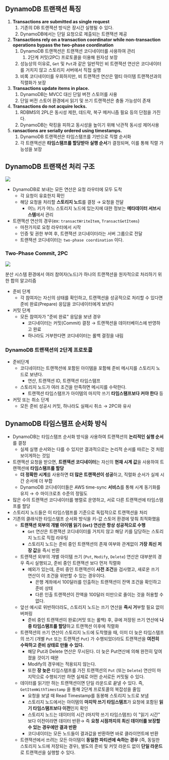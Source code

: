## DynamoDB 트랜잭션 특징

1. **Transactions are submitted as single request**
    1. 기존의 DB 트랜잭션 방식은 장시간 실행될 수 있다.
    2. DynamoDB에서는 단일 요청으로 제출되는 트랜잭션 제공
2. **Transactions rely on a transaction coordinator while non-transaction operations bypass the two-phase coordination**
    1. DynamoDB 트랜잭션은 트랜잭션 코디네이터를 사용하여 관리
        1. 2단계 커밋(2PC) 프로토콜을 이용해 원자성 보장
    2. 성능상의 이유로, `Get` 및 `Put`과 같은 일반적인 비 트랜잭션 연산은 코디네이터를 거치지 않고 스토리지 서버에서 직접 실행
    3. 비록 코디네이터를 우회하지만, 비 트랜잭션 연산은 멀티 아이템 트랜잭션과의 직렬화가 보장
3. **Transactions update items in place.**
    1. DynamoDB는 MVCC 대신 단일 버전 스토어를 사용
    2. 단일 버전 스토어 환경에서 읽기 및 쓰기 트랜잭션은 충돌 가능성이 존재
4. **Transactions do not acquire locks.**
    1. RDBMS의 2PL은 동시성 제한, 데드락, 복구 메커니즘 필요 등의 단점을 가진다.
    2. DynamoDB는 락킹을 피하고 동시성을 높이기 위해 낙관적 동시성 제어사용
5. **ransactions are serially ordered using timestamps.**
    1. DynamoDB 트랜잭션은 타임스탬프를 기반으로 직렬 순서화
    2. 각 트랜잭션은 **타임스탬프를 할당받아 실행 순서**가 결정되며, 이를 통해 직렬 가능성을 보장

## DynamoDB 트랜잭션 처리 구조

![](https://velog.velcdn.com/images/leehjhjhj/post/a2338611-6181-4fd2-b124-7c92bc744d91/image.png)

- DynamoDB로 보내는 모든 연산은 요청 라우터에 모두 도착
    - 각 요청이 유효한지 확인
    - 해당 요청을 처리할 **스토리지 노드**를 결정 → 요청을 전달
        - 어느 키가 어느 스토리지 노드에 있는지에 대한 정보는 **메타데이터 서브시스템**에서 관리
- 트랜잭션 연산의 경우(ex: `transactWriteItem`, `TransactGetItems`)
    - 마찬가지로 요청 라우터에서 시작
    - 인증 및 권한 부여 후, 트랜잭션 코디네이터라는 서버 그룹으로 전달
    - 트랜잭션 코디네이터는 `two-phase coordination` 이다.

### **Two-Phase Commit, 2PC**

![](https://velog.velcdn.com/images/leehjhjhj/post/d17af16e-5e88-456b-bcfc-9eebb0828a3c/image.png)

분산 시스템 환경에서 여러 참여자(노드)가 하나의 트랜잭션을 원자적으로 처리하기 위한 합의 알고리즘

- 준비 단계
    - 각 참여자는 자신의 상태를 확인하고, 트랜잭션을 성공적으로 처리할 수 있다면 준비 완료(Prepare) 응답을 코디네이터에게 보낸다
- 커밋 단계
    - 모든 참여자가 "준비 완료" 응답을 보낸 경우
        - 코디네이터는 커밋(Commit) 결정 → 트랜잭션을 데이터베이스에 반영하고 완료
        - 하나라도 거부한다면 코디네이터는 롤백 결정을 내림

### DynamoDB 트랜잭션의 2단계 프로토콜

- 준비단계
    - 코디네이터는 트랜잭션에 포함된 아이템을 포함해 준비 메시지를 스토리지 노드로 보낸다.
        - 연산, 트랜잭션 ID, 트랜잭션 타임스탬프
    - 스토리지 노드가 여러 조건을 만족하면 메시지를 수락한다.
        - 트랜잭션 타임스탬프가 아이템의 마지막 쓰기 **타임스탬프보다 커야 한다** 등
- 커밋 또는 취소 단계
    - 모든 준비 성공시 커밋, 하나라도 실패시 취소 → 2PC와 유사

## DynamoDB 타임스탬프 순서화 방식

- DynamoDB는 타임스탬프 순서화 방식을 사용하여 트랜잭션의 **논리적인 실행 순서**를 결정
    - 실제 실행 순서와는 다를 수 있지만 결과적으로는 논리적 순서를 따르는 것 처럼 보이게하는 것임
- 트랜잭션 요청을 받으면, **트랜잭션 코디네이터**는 자신의 **현재 시계 값**을 사용하여 트랜잭션에 **타임스탬프를 할당**
    - **더 정확한 시계**를 사용하면 **더 많은 트랜잭션이 성공**하고, 직렬화 순서가 실제 시간 순서에 더 부합
    - DynamoDB 코디네이터들은 AWS time-sync **서비스**를 통해 시계 동기화를 유지 → 수 마이크로초 수준의 정밀도
- 많은 수의 트랜잭션 코디네이터를 병렬로 운영하고, 서로 다른 트랜잭션에 타임스탬프를 할당
- 스토리지 노드들은 이 타임스탬프를 기준으로 독립적으로 트랜잭션을 처리
- 기존의 클래식한 타임스탬프 순서화 방식을 키-값 스토어 환경에 맞춰 최적화했음
    - **트랜잭션 외부의 개별 아이템 읽기 (`Get`) 연산은 항상 성공적으로 수행**
        - `Get` 연산은 트랜잭션 코디네이터를 거치지 않고 해당 키를 담당하는 스토리지 노드로 직접 라우팅
        - 스토리지 노드는 준비 중인 트랜잭션의 존재 여부와 관계없이 **가장 최신 저장 값**을 즉시 반환
    - 트랜잭션 외부의 개별 아이템 쓰기 (`Put`, `Modify`, `Delete`) 연산은 대부분의 경우 즉시 실행되고, 준비 중인 트랜잭션 보다 먼저 직렬화
        - 예외가 있는데, 준비 중인 트랜잭션이 **사전 조건**을 검사했고, 새로운 쓰기 연산이 이 조건을 위반할 수 있는 경우이다.
            - 은행 계좌에서 100달러를 인출하는 트랜잭션이 잔액 조건을 확인하고 준비 상태
            - 다른 인출 트랜잭션이 잔액을 100달러 미만으로 줄이는 것을 허용할 수 없다.
    - 앞선 예시로 위반하더라도, 스토리지 노드는 쓰기 연산을 **즉시 거**부할 필요 없이 버퍼링
        - 준비 중인 트랜잭션이 완료(커밋 또는 롤백) 후, 큐에 저장된 쓰기 연산에 **나중 타임스탬프를 할당**하고 트랜잭션 이후에 직렬화
    - 트랜잭션의 쓰기 연산이 스토리지 노드에 도착했을 때, 이미 더 늦은 타임스탬프의 쓰기 (개별 `Put` 또는 트랜잭션 `Put`) 가 수행되었더라도 트랜잭션을 **여전히 수락하고 준비 상태로 만들 수 있다.**
        - 해당 Put과 Delete 연산은 무시된다. 더 늦은 Put연산에 의해 완전히 덮여졌을 것이기 때문
        - Modify의 경우에는 적용되지 않는다.
        - 또한 **장 늦은** 타임스탬프를 가진 트랜잭션의 `Put` (또는 `Delete`) 연산이 마지막으로 수행되기만 하면 실제로 어떤 순서로든 커밋될 수 있다.
    - 데이터를 읽기만 하는 트랜잭션이면 단일 라운드로 끝낼 수 있다. 즉,  `GetItemWithTimestamp` 을 통해 2단계 프로토콜의 복잡성을 줄임
        - 요청을 보낼 때 Read Timestamp를 동봉해 스토리지 노드로 보냄
        - 스토리지 노드에서는 아이템의 **마지막 쓰기 타임스탬프**가 요청에 포함된 **읽기 타임스탬프보다 이전**인지 확인
        - 스토리지 노드는 데이터의 시간 (마지막 쓰기 타임스탬프) 이 "읽기 시간" 보다 이전이라면 데이터 반환→ 즉 **요청 시점까지의 최신 데이터를 보장할 수 있는 경우에만 결과 반환**
        - 코디네이터는 모든 노드들이 결과값을 반환하면 바로 클라이언트에 반환
    - 트랜잭션에서 쓰려는 모든 아이템이 **동일한 파티션에 속하는 경우** (즉, 동일한 스토리지 노드에 저장되는 경우), 별도의 준비 및 커밋 라운드 없이 **단일 라운드**로 트랜잭션을 실행할 수 있다.